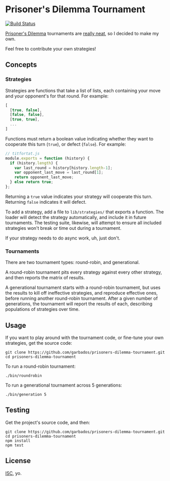 # Prisoner's Dilemma Tournament

[![Build Status](https://travis-ci.org/garbados/prisoners-dilemma-tournament.svg)](https://travis-ci.org/garbados/prisoners-dilemma-tournament)

[Prisoner's Dilemma](http://en.wikipedia.org/wiki/Prisoner%27s_dilemma) tournaments are [really neat](http://lesswrong.com/lw/7f2/prisoners_dilemma_tournament_results/), so I decided to make my own.

Feel free to contribute your own strategies!

## Concepts

### Strategies

Strategies are functions that take a list of lists, each containing your move and your opponent's for that round. For example:

```javascript
[
  [true, false],
  [false, false],
  [true, true],
  ...
]
```

Functions must return a boolean value indicating whether they want to cooperate this turn (`true`), or defect (`false`). For example:

```javascript
// titfortat.js
module.exports = function (history) {
  if (history.length) {
    var last_round = history[history.length-1];
    var opponent_last_move = last_round[1]; 
    return opponent_last_move;
  } else return true;
};
```

Returning a `true` value indicates your strategy will cooperate this turn. Returning `false` indicates it will defect.

To add a strategy, add a file to `lib/strategies/` that exports a function. The loader will detect the strategy automatically, and include it in future tournaments. The testing suite, likewise, will attempt to ensure all included strategies won't break or time out during a tournament.

If your strategy needs to do async work, uh, just don't.

### Tournaments

There are two tournament types: round-robin, and generational.

A round-robin tournament pits every strategy against every other strategy, and then reports the matrix of results.

A generational tournament starts with a round-robin tournament, but uses the results to kill off ineffective strategies, and reproduce effective ones, before running another round-robin tournament. After a given number of generations, the tournament will report the results of each, describing populations of strategies over time.

## Usage

If you want to play around with the tournament code, or fine-tune your own strategies, get the source code:

    git clone https://github.com/garbados/prisoners-dilemma-tournament.git
    cd prisoners-dilemma-tournament

To run a round-robin tournament:

    ./bin/roundrobin

To run a generational tournament across 5 generations:

    ./bin/generation 5

## Testing

Get the project's source code, and then:

    git clone https://github.com/garbados/prisoners-dilemma-tournament.git
    cd prisoners-dilemma-tournament
    npm install
    npm test

## License

[ISC](http://opensource.org/licenses/ISC), yo.
